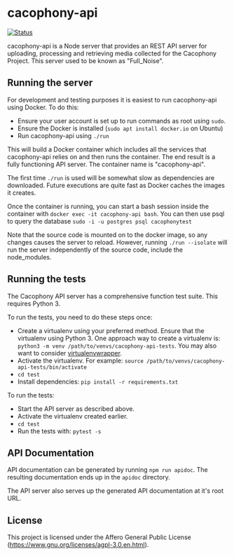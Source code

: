# cacophony-api

[![Status](https://api.travis-ci.org/TheCacophonyProject/cacophony-api.svg)](https://travis-ci.org/TheCacophonyProject/cacophony-api)

cacophony-api is a Node server that provides an REST API server for
uploading, processing and retrieving media collected for the Cacophony
Project. This server used to be known as "Full_Noise".

## Running the server

For development and testing purposes it is easiest to run
cacophony-api using Docker. To do this:

* Ensure your user account is set up to run commands as root using `sudo`.
* Ensure the Docker is installed (`sudo apt install docker.io` on
  Ubuntu)
* Run cacophony-api using `./run`

This will build a Docker container which includes all the services
that cacophony-api relies on and then runs the container. The end
result is a fully functioning API server. The container name is
"cacophony-api".

The first time `./run` is used will be somewhat slow as dependencies
are downloaded. Future executions are quite fast as Docker caches the
images it creates.

Once the container is running, you can start a bash session inside
the container with `docker exec -it cacophony-api bash`.  You can then use
psql to query the database `sudo -i -u postgres psql cacophonytest`

Note that the source code is mounted on to the docker image, so any changes 
causes the server to reload. However, running `./run --isolate` will run the server
independently of the source code, include the node_modules.

## Running the tests

The Cacophony API server has a comprehensive function test suite. This
requires Python 3.

To run the tests, you need to do these steps once:

* Create a virtualenv using your preferred method. Ensure that the
  virtualenv using Python 3. One approach way to create a virtualenv
  is: `python3 -m venv /path/to/venvs/cacophony-api-tests`. You may
  also want to consider [virtualenvwrapper](https://virtualenvwrapper.readthedocs.io/en/latest/).
* Activate the virtualenv. For example:
  `source /path/to/venvs/cacophony-api-tests/bin/activate`
* `cd test`
* Install dependencies: `pip install -r requirements.txt`

To run the tests:

* Start the API server as described above.
* Activate the virtualenv created earlier.
* `cd test`
* Run the tests with: `pytest -s`

## API Documentation

API documentation can be generated by running `npm run apidoc`. The
resulting documentation ends up in the `apidoc` directory.

The API server also serves up the generated API documentation at it's
root URL.

## License

This project is licensed under the Affero General Public License
(https://www.gnu.org/licenses/agpl-3.0.en.html).
